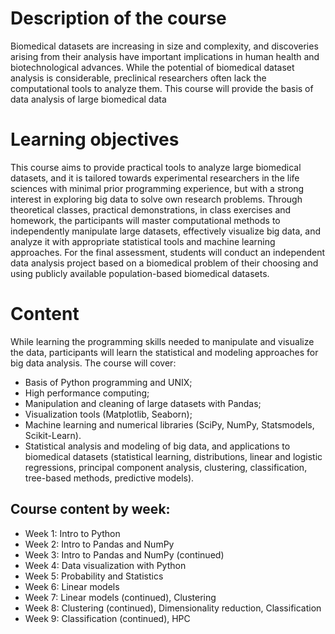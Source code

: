 
# Description of the course

Biomedical datasets are increasing in size and complexity, and discoveries arising from their analysis have important implications in human health and biotechnological advances. While the potential of biomedical dataset analysis is considerable, preclinical researchers often lack the computational tools to analyze them. This course will provide the basis of data analysis of large biomedical data

# Learning objectives

This course aims to provide practical tools to analyze large biomedical datasets, and it is tailored towards experimental researchers in the life sciences with minimal prior programming experience, but with a strong interest in exploring big data to solve own research problems. Through theoretical classes, practical demonstrations, in class exercises and homework, the participants will master computational methods to independently manipulate large datasets, effectively visualize big data, and analyze it with appropriate statistical tools and machine learning approaches. For the final assessment, students will conduct an independent data analysis project based on a biomedical problem of their choosing and using publicly available population-based biomedical datasets.


# Content

While learning the programming skills needed to manipulate and visualize the data, participants will learn the statistical and modeling approaches for big data analysis. The course will cover:
* Basis of Python programming and UNIX;
* High performance computing;
* Manipulation and cleaning of large datasets with Pandas;
* Visualization tools (Matplotlib, Seaborn);
* Machine learning and numerical libraries (SciPy, NumPy, Statsmodels, Scikit-Learn).
* Statistical analysis and modeling of big data, and applications to biomedical datasets (statistical learning, distributions, linear and logistic regressions, principal component analysis, clustering, classification, tree-based methods, predictive models).


## Course content by week:
* Week 1: Intro to Python
* Week 2: Intro to Pandas and NumPy
* Week 3: Intro to Pandas and NumPy (continued)
* Week 4: Data visualization with Python
* Week 5: Probability and Statistics
* Week 6: Linear models
* Week 7: Linear models (continued), Clustering
* Week 8: Clustering (continued), Dimensionality reduction, Classification
* Week 9: Classification (continued), HPC
